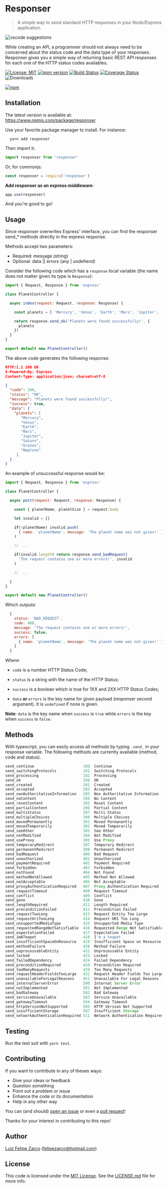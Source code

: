 # Responser

> A simple way to send standard HTTP responses in your Node/Express application.

![vscode suggestions](https://raw.githubusercontent.com/felipezarco/files/master/images/screenshots/responser.png "Responser typescript methods suggestion")

While creating an API, a programmer should not always need to be concerned about the status code and the data type of your responses. Responser gives you a simple way of returning basic REST API responses for each one of the HTTP status codes availables.

[![License: MIT](https://img.shields.io/badge/License-MIT-blue.svg)](https://opensource.org/licenses/MIT) [![npm version](https://badge.fury.io/js/responser.svg)](https://badge.fury.io/js/felipezarco%2Fresponser) [![Build Status](https://travis-ci.org/felipezarco/responser.svg?branch=master)](https://travis-ci.org/felipezarco/responser) [![Coverage Status](https://coveralls.io/repos/github/felipezarco/responser/badge.svg?branch=master)](https://coveralls.io/github/felipezarco/responser?branch=master) ![Downloads](https://img.shields.io/npm/dw/responser)

[![npm](https://nodei.co/npm/responser.png)](https://www.npmjs.com/package/responser)

## Installation

The latest version is available at: https://www.npmjs.com/package/responser

Use your favorite package manager to install. For instance: 

```
  yarn add responser
```

Then import it:

```javascript
import responser from 'responser'
```

Or, for commonjs:

```javascript
const responser = require('responser')
```

**Add responser as an express middleware**:

```javascript
app.use(responser)
```

And you're good to go!

## Usage

Since responser overwrites Express' interface, you can find the responser send_* methods directly in the express response.  

Methods accept two parameters:  

* Required: message (string)
* Optional: data || errors (any | undefiend)

Consider the following code which has a `response` local variable (the name does not matter given its type is `Response`):

```javascript
import { Request, Response } from 'express'

class PlanetController {

  async index(request: Request, response: Response) {

    const planets = [ 'Mercury', 'Venus', 'Earth', 'Mars', 'Jupiter', 'Saturn', 'Uranus', 'Neptune' ]

    return response.send_ok('Planets were found successfully!', {
      planets
    })
  }
}

export default new PlanetController()
```

The above code generates the following response:

```json
HTTP/1.1 200 OK
X-Powered-By: Express
Content-Type: application/json; charset=utf-8

{
  "code": 200,
  "status": "OK",
  "message": "Planets were found successfully!",
  "success": true,
  "data": {
    "planets": [
       "Mercury",
       "Venus",
       "Earth",
       "Mars",
       "Jupiter",
       "Saturn",
       "Uranus",
       "Neptune"
     ]
  }
}
```

An example of unsuccessful response would be:

```javascript
import { Request, Response } from 'express'

class PlanetController {

  async post(request: Request, response: Response) {

    const { planetName, planetSize } = request.body

    let invalid = []

    if(!planetName) invalid.push(
      { name: 'planetName', message: 'The planet name was not given!' }
    )

    // ...

    if(invalid.length) return response.send_badRequest(
      'The request contains one or more errors!', invalid
    )

    // ...

  }
}

export default new PlanetController()
```

Which outputs:  

```javascript
  {
    status: 'BAD_REQUEST',
    code: 400,
    message: 'The request contains one or more errors!',
    success: false,
    errors: [
      { name: 'planetName', message: 'The planet name was not given!' }
    ]
  }
```

Where:

* `code` is a number HTTP Status Code;

* `status` is a string with the name of the HTTP Status;

* `success` is a boolean which is true for 1XX and 2XX HTTP Status Codes;

* `data` **or** `errors` is the key name for given payload (responser second argument). It is `undefined` if none is given.

**Note**: `data` is the key name when `success` is `true` while `errors` is the key when `success` is `false`.

## Methods

 With typescript, you can easily access all methods by typing `.send_` in your response variable. The following methods are currently available (method, code and status).

```javascript
send_continue                      100	Continue
send_switchingProtocols            101	Switching Protocols
send_processing                    102	Processing
send_ok                            200	OK
send_created                       201	Created
send_accepted                      202	Accepted
send_nonAuthoritativeInformation   203	Non Authoritative Information
send_noContent                     204	No Content
send_resetContent                  205	Reset Content
send_partialContent                206	Partial Content
send_multiStatus                   207	Multi-Status
send_multipleChoices               300	Multiple Choices
send_movedPermanently              301	Moved Permanently
send_movedTemporarily              302	Moved Temporarily
send_seeOther                      303	See Other
send_notModified                   304	Not Modified
send_useProxy                      305	Use Proxy
send_temporaryRedirect             307	Temporary Redirect
send_permanentRedirect             308	Permanent Redirect
send_badRequest                    400	Bad Request
send_unauthorized                  401	Unauthorized
send_paymentRequired               402	Payment Required
send_forbidden                     403	Forbidden
send_notFound                      404	Not Found
send_methodNotAllowed              405	Method Not Allowed
send_notAcceptable                 406	Not Acceptable
send_proxyAuthenticationRequired   407	Proxy Authentication Required
send_requestTimeout                408	Request Timeout
send_conflict                      409	Conflict
send_gone                          410	Gone
send_lengthRequired                411	Length Required
send_preconditionFailed            412	Precondition Failed
send_requestTooLong                413	Request Entity Too Large
send_requestUriTooLong             414	Request-URI Too Long
send_unsupportedMediaType          415	Unsupported Media Type
send_requestedRangeNotSatisfiable  416	Requested Range Not Satisfiable
send_expectationFailed             417	Expectation Failed
send_imATeapot                     418	I'm a teapot
send_insufficientSpaceOnResource   419	Insufficient Space on Resource
send_methodFailure                 420	Method Failure
send_unprocessableEntity           422	Unprocessable Entity
send_locked                        423	Locked
send_failedDependency              424	Failed Dependency
send_preconditionRequired          428	Precondition Required
send_tooManyRequests               429	Too Many Requests
send_requestHeaderFieldsTooLarge   431	Request Header Fields Too Large
send_unavailableForLegalReasons    451	Unavailable For Legal Reasons
send_internalServerError           500	Internal Server Error
send_notImplemented                501	Not Implemented
send_badGateway                    502	Bad Gateway
send_serviceUnavailable            503	Service Unavailable
send_gatewayTimeout                504	Gateway Timeout
send_httpVersionNotSupported       505	HTTP Version Not Supported
send_insufficientStorage           507	Insufficient Storage
send_networkAuthenticationRequired 511	Network Authentication Required
```

## Testing

Run the test suit with `yarn test`.

## Contributing

If you want to contribute in any of theses ways:

- Give your ideas or feedback
- Question something
- Point out a problem or issue
- Enhance the code or its documentation
- Help in any other way

You can (and should) [open an issue](https://github.com/felipezarco/responser/issues/new) or even a [pull request](https://github.com/felipezarco/responser/compare)!

Thanks for your interest in contributing to this repo!

## Author

[Luiz Felipe Zarco](https://github.com/felipezarco) (felipezarco@hotmail.com)

## License

This code is licensed under the [MIT License](https://github.com/felipezarco/responser/blob/master/LICENSE.md). See the [LICENSE.md](https://github.com/felipezarco/responser/blob/master/LICENSE.md) file for more info.
